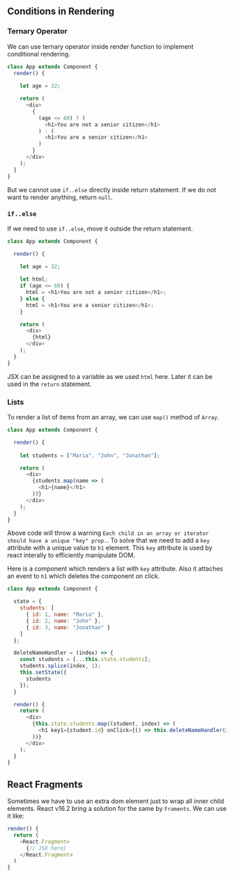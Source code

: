 ## Conditions in Rendering

### Ternary Operator
We can use ternary operator inside render function to implement conditional rendering.
```javascript
class App extends Component {
  render() {
    
    let age = 32;

    return (
      <div>
        {
          (age <= 60) ? (
            <h1>You are not a senior citizen</h1>
          ) : (
            <h1>You are a senior citizen</h1>
          )
        }
      </div>
    );
  }
}
```
But we cannot use `if..else` directly inside return statement. If we do not want to render anything, return `null`.

### `if..else`
If we need to use `if..else`, move it outside the return statement.
```javascript
class App extends Component {

  render() {
    
    let age = 32;

    let html;
    if (age <= 60) { 
      html = <h1>You are not a senior citizen</h1>;
    } else {
      html = <h1>You are a senior citizen</h1>;
    }

    return (
      <div>
        {html}
      </div>
    );
  }
}
```
JSX can be assigned to a variable as we used `html` here. Later it can be used in the `return` statement.

### Lists
To render a list of items from an array, we can use `map()` method of `Array`.
```javascript
class App extends Component {

  render() {
    
    let students = ["Maria", "John", "Jonathan"];

    return (
      <div>
        {students.map(name => (
          <h1>{name}</h1>
        ))}
      </div>
    );
  }
}
```
Above code will throw a warning `Each child in an array or iterator should have a unique "key" prop.`. To solve that we need to add a `key` attribute with a unique value to `h1` element. This `key` attribute is used by react interally to efficiently manipulate DOM.

Here is a component which renders a list with `key` attribute. Also it attaches an event to `h1` which deletes the component on click.
```javascript
class App extends Component {

  state = {
    students: [
      { id: 1, name: "Maria" }, 
      { id: 2, name: "John" }, 
      { id: 3, name: "Jonathan" }
    ]
  };

  deleteNameHandler = (index) => {
    const students = [...this.state.students];
    students.splice(index, 1);
    this.setState({
      students
    });
  }

  render() {
    return (
      <div>
        {this.state.students.map((student, index) => (
          <h1 key1={student.id} onClick={() => this.deleteNameHandler(index)}>{student.name}</h1>
        ))}
      </div>
    );
  }
}
```

## React Fragments
Sometimes we have to use an extra dom element just to wrap all inner child elements. React v16.2 bring a solution for the same by `Framents`. We can use it like:
```javascript
render() {
  return (
    <React.Fragment>
      {// JSX here}
    </React.Fragment>
  )
}
```